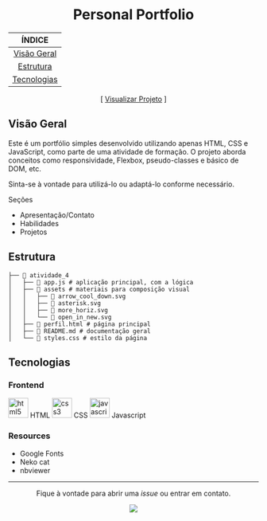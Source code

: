 <div align="center">

# Personal Portfolio

|           ÍNDICE            |
| :-------------------------: |
| [Visão Geral](#visão-geral) |
|   [Estrutura](#estrutura)   |
| [Tecnologias](#tecnologias) |


[ [Visualizar Projeto](https://personal-portfolio-peach-kappa-40.vercel.app/) ]
</div>

## Visão Geral

Este é um portfólio simples desenvolvido utilizando apenas HTML, CSS e JavaScript, como parte de uma atividade de formação. O projeto aborda conceitos como responsividade, Flexbox, pseudo-classes e básico de DOM, etc.

Sinta-se à vontade para utilizá-lo ou adaptá-lo conforme necessário.

Seções

- Apresentação/Contato
- Habilidades
- Projetos

## Estrutura

```
├── 📂 atividade_4
│   ├── 📄 app.js # aplicação principal, com a lógica
│   ├── 📂 assets # materiais para composição visual
│   │   ├── 📄 arrow_cool_down.svg
│   │   ├── 📄 asterisk.svg
│   │   ├── 📄 more_horiz.svg
│   │   └── 📄 open_in_new.svg
│   ├── 📄 perfil.html # página principal
│   ├── 📄 README.md # documentação geral
│   └── 📄 styles.css # estilo da página
```

## Tecnologias

### Frontend

<img src="https://cdn.jsdelivr.net/gh/devicons/devicon/icons/html5/html5-original.svg" height="40" alt="html5 logo"  /> HTML <img src="https://cdn.jsdelivr.net/gh/devicons/devicon/icons/css3/css3-original.svg" height="40" alt="css3 logo"  /> CSS
<img src="https://cdn.jsdelivr.net/gh/devicons/devicon/icons/javascript/javascript-original.svg" height="40" alt="javascript logo"  /> Javascript

### Resources

- Google Fonts
- Neko cat
- nbviewer

---

<div align="center">

Fique à vontade para abrir uma _issue_ ou entrar em contato.

<img src="https://c.tenor.com/ckyu6xvix-4AAAAd/tenor.gif">

</div>
